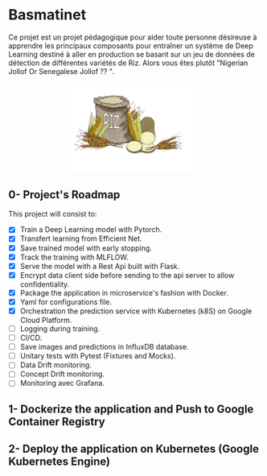 # Basmatinet

Ce projet est un projet pédagogique pour aider toute personne désireuse à apprendre les principaux composants pour entraîner un système de Deep Learning destiné à aller en production se basant sur un jeu de données de détection de différentes variétés de Riz. Alors vous êtes plutôt "Nigerian Jollof Or Senegalese Jollof ?? ". 

<p align="center">
  <img src="./images/logo.jpg" height="25%" width="50%">
</p>



## 0- Project's Roadmap

This project will consist to:

- [x] Train a Deep Learning model with Pytorch.
- [x] Transfert learning from Efficient Net.
- [x] Save trained model with early stopping.
- [x] Track the training with MLFLOW.
- [x] Serve the model with a Rest Api built with Flask.
- [x] Encrypt data client side before sending to the api server to allow confidentiality.
- [x] Package the application in microservice's fashion with Docker.
- [x] Yaml for configurations file.
- [x] Orchestration the prediction service with Kubernetes (k8S) on Google Cloud Platform.
- [ ] Logging during training.
- [ ] CI/CD.
- [ ] Save images and predictions in InfluxDB database.
- [ ] Unitary tests with Pytest (Fixtures and Mocks).
- [ ] Data Drift monitoring. 
- [ ] Concept Drift monitoring. 
- [ ] Monitoring avec Grafana.

## 1- Dockerize the application and Push to Google Container Registry

## 2- Deploy the application on Kubernetes (Google Kubernetes Engine)



